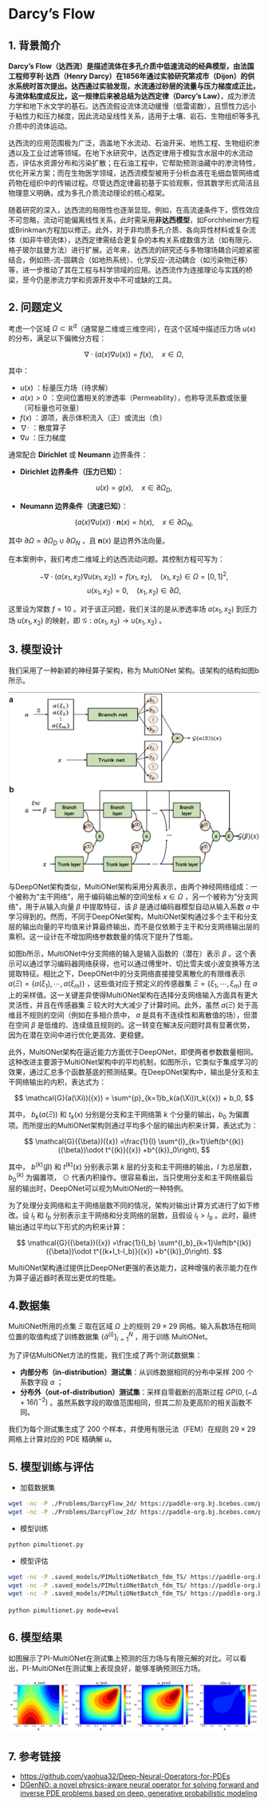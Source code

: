 # Darcy’s Flow

## 1. 背景简介

**Darcy’s Flow（达西流）**是描述流体在多孔介质中低速流动的经典模型，由法国工程师亨利·达西（Henry Darcy）在1856年通过实验研究第戎市（Dijon）的供水系统时首次提出。达西通过实验发现，水流通过砂层的流量与压力梯度成正比，与流体粘度成反比，这一规律后来被总结为**达西定律（Darcy’s Law）**，成为渗流力学和地下水文学的基石。达西流假设流体流动缓慢（低雷诺数），且惯性力远小于粘性力和压力梯度，因此流动呈线性关系，适用于土壤、岩石、生物组织等多孔介质中的流体运动。

达西流的应用范围极为广泛，涵盖地下水流动、石油开采、地热工程、生物组织渗透以及工业过滤等领域。在地下水研究中，达西定律用于模拟含水层中的水流动态，评估水资源分布和污染扩散；在石油工程中，它帮助预测油藏中的渗流特性，优化开采方案；而在生物医学领域，达西流模型被用于分析血液在毛细血管网络或药物在组织中的传输过程。尽管达西定律最初基于实验观察，但其数学形式简洁且物理意义明确，成为多孔介质流动理论的核心框架。

随着研究的深入，达西流的局限性也逐渐显现。例如，在高流速条件下，惯性效应不可忽略，流动可能偏离线性关系，此时需采用**非达西模型**，如Forchheimer方程或Brinkman方程加以修正。此外，对于非均质多孔介质、各向异性材料或复杂流体（如非牛顿流体），达西定律需结合更复杂的本构关系或数值方法（如有限元、格子玻尔兹曼方法）进行扩展。近年来，达西流的研究还与多物理场耦合问题紧密结合，例如热-流-固耦合（如地热系统）、化学反应-流动耦合（如污染物迁移）等，进一步推动了其在工程与科学领域的应用。达西流作为连接理论与实践的桥梁，至今仍是渗流力学和资源开发中不可或缺的工具。

## 2. 问题定义

考虑一个区域 $\Omega \subset \mathbb{R}^d$（通常是二维或三维空间），在这个区域中描述压力场 $u(x)$ 的分布，满足以下偏微分方程：

$$
\nabla \cdot (a(x) \nabla u(x)) = f(x), \quad x \in \Omega,
$$

其中：

* $u(x)$ ：标量压力场（待求解）
* $a(x) > 0$ ：空间位置相关的渗透率（Permeability），也称导流系数或张量（可标量也可张量）
* $f(x)$ ：源项，表示体积流入（正）或流出（负）
* $\nabla \cdot$ ：散度算子
* $\nabla u$ ：压力梯度

通常配合 **Dirichlet** 或 **Neumann** 边界条件：

* **Dirichlet 边界条件（压力已知）**：

$$
u(x) = g(x), \quad x \in \partial\Omega_D,
$$

* **Neumann 边界条件（流速已知）**：

$$
(a(x) \nabla u(x)) \cdot \mathbf{n}(x) = h(x), \quad x \in \partial\Omega_N,
$$

其中 $\partial\Omega = \partial\Omega_D \cup \partial\Omega_N$ ，且 $\mathbf{n}(x)$ 是边界外法向量。

在本案例中，我们考虑二维域上的达西流动问题。其控制方程可写为：

$$
-\nabla \cdot (a(x_1,x_2) \nabla u(x_1,x_2)) = f(x_1,x_2), \quad(x_1,x_2) \in \Omega = [0,1]^2,
$$
$$
u(x_1,x_2) = 0, \quad (x_1,x_2) \in \partial \Omega,
$$

这里设为常数 $f=10$ 。对于该正问题，我们关注的是从渗透率场 $a(x_1,x_2)$ 到压力场 $u(x_1,x_2)$ 的映射，即 $\mathcal{G}: a(x_1,x_2) \to u(x_1,x_2)$ 。

## 3. 模型设计

我们采用了一种新颖的神经算子架构，称为 MultiONet 架构。该架构的结构如图b所示。

![WINO_vs_DeepONet](./image/WINO_vs_DeepONet.png)

与DeepONet架构类似，MultiONet架构采用分离表示，由两个神经网络组成：一个被称为“主干网络”，用于编码输出解的空间坐标 ${x} \in \Omega$ ，另一个被称为“分支网络”，用于从输入向量 ${\beta}$ 中提取特征，该 ${\beta}$ 是通过编码器模型自动从输入系数 $a$ 中学习得到的。然而，不同于DeepONet架构，MultiONet架构通过多个主干和分支层的输出向量的平均值来计算最终输出，而不是仅依赖于主干和分支网络输出层的乘积。这一设计在不增加网络参数数量的情况下提升了性能。

如图b所示，MultiONet中分支网络的输入是输入函数的（潜在）表示 ${\beta}$ 。这个表示可以通过学习编码器网络获得，也可以通过傅里叶、切比雪夫或小波变换等方法提取特征。相比之下，DeepONet中的分支网络直接接受离散化的有限维表示 $a(\Xi) = \{a(\xi_1), \cdots, a(\xi_m)\}$ ，这些值对应于预定义的传感器集 $\Xi = \{\xi_1, \cdots, \xi_m\}$ 在 $a$ 上的采样值。这一关键差异使得MultiONet架构在选择分支网络输入方面具有更大灵活性，并且在传感器集 $\Xi$ 较大时大大减少了计算时间。此外，虽然 $a(\Xi)$ 处于高维且不规则的空间（例如在多相介质中， $a$ 是具有不连续性和离散值的场），但潜在空间 ${\beta}$ 是低维的、连续值且规则的。这一转变在解决反问题时具有显著优势，因为在潜在空间中进行优化更高效、更稳健。

此外，MultiONet架构在逼近能力方面优于DeepONet，即使两者参数数量相同。这种改进主要源于MultiONet架构中的平均机制，如图所示，它类似于集成学习的效果，通过汇总多个函数基底的预测结果。在DeepONet架构中，输出是分支和主干网络输出的内积，表达式为：

$$
\mathcal{G}(a(\Xi))({x}) = \sum^{p}_{k=1}b_k(a(\Xi))t_k({x}) + b_0,
$$

其中， $b_k(a(\Xi))$ 和 $t_k({x})$ 分别是分支和主干网络第 $k$ 个分量的输出，$b_0$ 为偏置项。而所提出的MultiONet架构则通过平均多个层的输出内积来计算，表达式为：

$$
\mathcal{G}({\beta})({x}) =\frac{1}{l} \sum^{l}_{k=1}\left(b^{(k)}({\beta})\odot t^{(k)}({x}) +b^{(k)}_0\right),
$$

其中， $b^{(k)}({\beta})$ 和 $t^{(k)}({x})$ 分别表示第 $k$ 层的分支和主干网络的输出，$l$ 为总层数， $b^{(k)}_0$ 为偏置项， $\odot$ 代表内积操作。很容易看出，当只使用分支和主干网络最后层的输出时，DeepONet可以视为MultiONet的一种特例。

为了处理分支网络和主干网络层数不同的情况，架构对输出计算方式进行了如下修改。设 $l_t$ 和 $l_b$ 分别表示主干网络和分支网络的层数，且假设 $l_t > l_b$ 。此时，最终输出通过平均以下形式的内积来计算：

$$
\mathcal{G}({\beta})({x}) =\frac{1}{l_b} \sum^{l_b}_{k=1}\left(b^{(k)}({\beta})\odot t^{(k+l_t-l_b)}({x}) +b^{(k)}_0\right).
$$

MultiONet架构通过提供比DeepONet更强的表达能力，这种增强的表示能力在作为算子逼近器时表现出更优的性能。

## 4.数据集

MultiONet所用的点集 $\Xi$ 取在区域 $\Omega$ 上的规则 $29\times 29$ 网格。输入系数场在相同位置的取值构成了训练数据集 $\{\hat{a}^{(i)}\}_{i=1}^N$ ，用于训练 MultiONet。

为了评估MultiONet方法的性能，我们生成了两个测试数据集：

- **内部分布（in-distribution）测试集**：从训练数据相同的分布中采样 200 个系数字段 $a$ ；
- **分布外（out-of-distribution）测试集**：采样自零截断的高斯过程 $GP(0, (-\Delta + 16I)^{-2})$ 。虽然系数字段的取值范围相同，但其二阶及更高阶的相关函数不同。

我们为每个测试集生成了 200 个样本，并使用有限元法（FEM）在规则 $29\times 29$ 网格上计算对应的 PDE 精确解  $u$。

## 5. 模型训练与评估

- 加载数据集

``` sh
wget -nc -P ./Problems/DarcyFlow_2d/ https://paddle-org.bj.bcebos.com/paddlecfd/datasets/ppdeeponet/darcyflow/smh_train.mat
wget -nc -P ./Problems/DarcyFlow_2d/ https://paddle-org.bj.bcebos.com/paddlecfd/datasets/ppdeeponet/darcyflow/smh_test_in.mat
```

- 模型训练

``` sh
python pimultionet.py
```

- 模型评估

``` sh
wget -nc -P .saved_models/PIMultiONetBatch_fdm_TS/ https://paddle-org.bj.bcebos.com/paddlecfd/checkpoints/ppdeeponet/darcyflow/loss_pimultionet.mat
wget -nc -P .saved_models/PIMultiONetBatch_fdm_TS/ https://paddle-org.bj.bcebos.com/paddlecfd/checkpoints/ppdeeponet/darcyflow/model_enc.pdparams
wget -nc -P .saved_models/PIMultiONetBatch_fdm_TS/ https://paddle-org.bj.bcebos.com/paddlecfd/checkpoints/ppdeeponet/darcyflow/model_u.pdparams

python pimultionet.py mode=eval
```

## 6. 模型结果

如图展示了PI-MultiONet在测试集上预测的压力场与有限元解的对比。可以看出，PI-MultiONet在测试集上表现良好，能够准确预测压力场。

![result](./image/result.png)

## 7. 参考链接

- https://github.com/yaohua32/Deep-Neural-Operators-for-PDEs
- [DGenNO: a novel physics-aware neural operator for solving forward and inverse PDE problems based on deep, generative probabilistic modeling](https://doi.org/10.1016/j.jcp.2025.114137)
